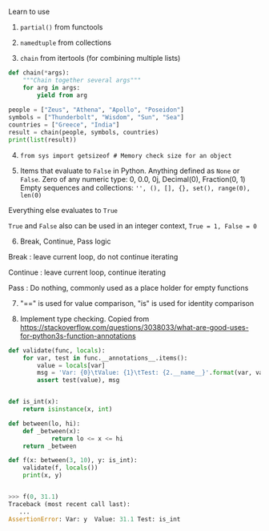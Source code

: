 Learn to use 

1. `partial()` from functools

2. `namedtuple` from collections

3. `chain` from itertools (for combining multiple lists)

```python
def chain(*args):
    """Chain together several args"""
    for arg in args:
        yield from arg
        
people = ["Zeus", "Athena", "Apollo", "Poseidon"]
symbols = ["Thunderbolt", "Wisdom", "Sun", "Sea"]
countries = ["Greece", "India"]
result = chain(people, symbols, countries)
print(list(result))
```

4. `from sys import getsizeof # Memory check size for an object`

5. Items that evaluate to `False` in Python.
Anything defined as `None` or `False`.
Zero of any numeric type: 0, 0.0, 0j, Decimal(0), Fraction(0, 1)
Empty sequences and collections: `'', (), [], {}, set(), range(0), len(0)`

Everything else evaluates to `True`

`True` and `False` also can be used in an integer context, `True = 1, False = 0`

6. Break, Continue, Pass logic

Break : leave current loop, do not continue iterating

Continue : leave current loop, continue iterating

Pass : Do nothing, commonly used as a place holder for empty functions

7. "==" is used for value comparison, "is" is used for identity comparison

8. Implement type checking. Copied from https://stackoverflow.com/questions/3038033/what-are-good-uses-for-python3s-function-annotations
```python
def validate(func, locals):
    for var, test in func.__annotations__.items():
        value = locals[var]
        msg = 'Var: {0}\tValue: {1}\tTest: {2.__name__}'.format(var, value, test)
        assert test(value), msg


def is_int(x):
    return isinstance(x, int)

def between(lo, hi):
    def _between(x):
            return lo <= x <= hi
    return _between

def f(x: between(3, 10), y: is_int):
    validate(f, locals())
    print(x, y)


>>> f(0, 31.1)
Traceback (most recent call last):
   ... 
AssertionError: Var: y  Value: 31.1 Test: is_int
```
